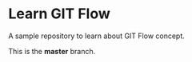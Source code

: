 # Learn GIT Flow
A sample repository to learn about GIT Flow concept.

This is the **master** branch.
